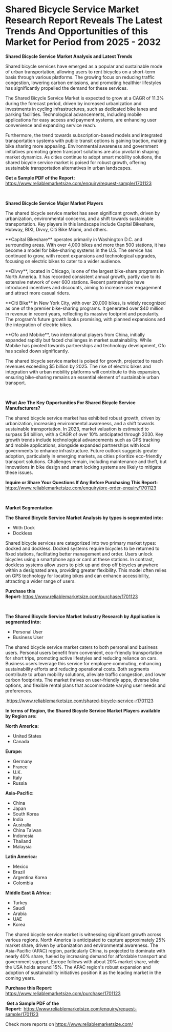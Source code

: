 <p><h1>Shared Bicycle Service Market Research Report Reveals The Latest Trends And Opportunities of this Market for Period from 2025 - 2032</h1></p><p><strong>Shared Bicycle Service Market Analysis and Latest Trends</strong></p>
<p><p>Shared bicycle services have emerged as a popular and sustainable mode of urban transportation, allowing users to rent bicycles on a short-term basis through various platforms. The growing focus on reducing traffic congestion, lowering carbon emissions, and promoting healthier lifestyles has significantly propelled the demand for these services. </p><p>The Shared Bicycle Service Market is expected to grow at a CAGR of 11.3% during the forecast period, driven by increased urbanization and investments in cycling infrastructures, such as dedicated bike lanes and parking facilities. Technological advancements, including mobile applications for easy access and payment systems, are enhancing user convenience and expanding service reach. </p><p>Furthermore, the trend towards subscription-based models and integrated transportation systems with public transit options is gaining traction, making bike sharing more appealing. Environmental awareness and government initiatives promoting green transport solutions are also pivotal in shaping market dynamics. As cities continue to adopt smart mobility solutions, the shared bicycle service market is poised for robust growth, offering sustainable transportation alternatives in urban landscapes.</p></p>
<p><strong>Get a Sample PDF of the Report:&nbsp;</strong> <a href="https://www.reliablemarketsize.com/enquiry/request-sample/1701123?utm_campaign=3550&utm_medium=2&utm_source=Github&utm_content=ia&utm_term=27032025&utm_id=shared-bicycle-service">https://www.reliablemarketsize.com/enquiry/request-sample/1701123</a></p>
<p>&nbsp;</p>
<p><strong>Shared Bicycle Service Major Market Players</strong></p>
<p><p>The shared bicycle service market has seen significant growth, driven by urbanization, environmental concerns, and a shift towards sustainable transportation. Key players in this landscape include Capital Bikeshare, Hubway, BIXI, Divvy, Citi Bike Miami, and others.</p><p>**Capital Bikeshare** operates primarily in Washington D.C. and surrounding areas. With over 4,000 bikes and more than 500 stations, it has become a model for bike-sharing systems in the U.S. The service has continued to grow, with recent expansions and technological upgrades, focusing on electric bikes to cater to a wider audience.</p><p>**Divvy**, located in Chicago, is one of the largest bike-share programs in North America. It has recorded consistent annual growth, partly due to its extensive network of over 600 stations. Recent partnerships have introduced incentives and discounts, aiming to increase user engagement and attract more casual riders.</p><p>**Citi Bike** in New York City, with over 20,000 bikes, is widely recognized as one of the premier bike-sharing programs. It generated over $40 million in revenue in recent years, reflecting its massive footprint and popularity. The program's future growth looks promising, with planned expansions and the integration of electric bikes.</p><p>**Ofo and Mobike**, two international players from China, initially expanded rapidly but faced challenges in market sustainability. While Mobike has pivoted towards partnerships and technology development, Ofo has scaled down significantly.</p><p>The shared bicycle service market is poised for growth, projected to reach revenues exceeding $5 billion by 2025. The rise of electric bikes and integration with urban mobility platforms will contribute to this expansion, ensuring bike-sharing remains an essential element of sustainable urban transport.</p></p>
<p>&nbsp;</p>
<p><strong>What Are The Key Opportunities For Shared Bicycle Service Manufacturers?</strong></p>
<p><p>The shared bicycle service market has exhibited robust growth, driven by urbanization, increasing environmental awareness, and a shift towards sustainable transportation. In 2023, market valuation is estimated to surpass $4 billion, with a CAGR of over 10% anticipated through 2030. Key growth trends include technological advancements such as GPS tracking and mobile applications, alongside expanded partnerships with local governments to enhance infrastructure. Future outlook suggests greater adoption, particularly in emerging markets, as cities prioritize eco-friendly transport solutions. Challenges remain, including maintenance and theft, but innovations in bike design and smart locking systems are likely to mitigate these issues.</p></p>
<p><strong>Inquire or Share Your Questions If Any Before Purchasing This Report:</strong> <a href="https://www.reliablemarketsize.com/enquiry/pre-order-enquiry/1701123?utm_campaign=3550&utm_medium=2&utm_source=Github&utm_content=ia&utm_term=27032025&utm_id=shared-bicycle-service">https://www.reliablemarketsize.com/enquiry/pre-order-enquiry/1701123</a></p>
<p>&nbsp;</p>
<p><strong>Market Segmentation</strong></p>
<p><strong>The Shared Bicycle Service Market Analysis by types is segmented into:</strong></p>
<p><ul><li>With Dock</li><li>Dockless</li></ul></p>
<p><p>Shared bicycle services are categorized into two primary market types: docked and dockless. Docked systems require bicycles to be returned to fixed stations, facilitating better management and order. Users unlock bicycles using a smartphone app or card at these stations. In contrast, dockless systems allow users to pick up and drop off bicycles anywhere within a designated area, providing greater flexibility. This model often relies on GPS technology for locating bikes and can enhance accessibility, attracting a wider range of users.</p></p>
<p><strong>Purchase this Report:&nbsp;</strong><a href="https://www.reliablemarketsize.com/purchase/1701123?utm_campaign=3550&utm_medium=2&utm_source=Github&utm_content=ia&utm_term=27032025&utm_id=shared-bicycle-service">https://www.reliablemarketsize.com/purchase/1701123</a></p>
<p>&nbsp;</p>
<p><strong>The Shared Bicycle Service Market Industry Research by Application is segmented into:</strong></p>
<p><ul><li>Personal User</li><li>Business User</li></ul></p>
<p><p>The shared bicycle service market caters to both personal and business users. Personal users benefit from convenient, eco-friendly transportation for short trips, promoting active lifestyles and reducing reliance on cars. Business users leverage this service for employee commuting, enhancing sustainability efforts and reducing operational costs. Both segments contribute to urban mobility solutions, alleviate traffic congestion, and lower carbon footprints. The market thrives on user-friendly apps, diverse bike options, and flexible rental plans that accommodate varying user needs and preferences.</p></p>
<p><a href="https://www.reliablemarketsize.com/shared-bicycle-service-r1701123?utm_campaign=3550&utm_medium=2&utm_source=Github&utm_content=ia&utm_term=27032025&utm_id=shared-bicycle-service">&nbsp;https://www.reliablemarketsize.com/shared-bicycle-service-r1701123</a></p>
<p><strong>In terms of Region, the Shared Bicycle Service Market Players available by Region are:</strong></p>
<p>
    <p> <strong> North America: </strong>
        <ul>
            <li>United States</li>
            <li>Canada</li>
        </ul>
        </p> 
    <p> <strong> Europe: </strong>
        <ul>
            <li>Germany</li>
            <li>France</li>
            <li>U.K.</li>
            <li>Italy</li>
            <li>Russia</li>
        </ul>
        </p> 
    <p> <strong> Asia-Pacific: </strong>
        <ul>
            <li>China</li>
            <li>Japan</li>
            <li>South Korea</li>
            <li>India</li>
            <li>Australia</li>
            <li>China Taiwan</li>
            <li>Indonesia</li>
            <li>Thailand</li>
            <li>Malaysia</li>
        </ul>
        </p> 
    <p> <strong> Latin America: </strong>
        <ul>
            <li>Mexico</li>
            <li>Brazil</li>
            <li>Argentina Korea</li>
            <li>Colombia</li>
        </ul>
        </p> 
    <p> <strong> Middle East & Africa: </strong>
        <ul>
            <li>Turkey</li>
            <li>Saudi</li>
            <li>Arabia</li>
            <li>UAE</li>
            <li>Korea</li>
        </ul>
    </p>
    </p>
<p><p>The shared bicycle service market is witnessing significant growth across various regions. North America is anticipated to capture approximately 25% market share, driven by urbanization and environmental awareness. The Asia-Pacific (APAC) region, particularly China, is projected to dominate with nearly 40% share, fueled by increasing demand for affordable transport and government support. Europe follows with about 20% market share, while the USA holds around 15%. The APAC region's robust expansion and adoption of sustainability initiatives position it as the leading market in the coming years.</p></p>
<p><strong>Purchase this Report: </strong><a href="https://www.reliablemarketsize.com/purchase/1701123?utm_campaign=3550&utm_medium=2&utm_source=Github&utm_content=ia&utm_term=27032025&utm_id=shared-bicycle-service">https://www.reliablemarketsize.com/purchase/1701123</a></p>
<p>&nbsp;<strong>Get a Sample PDF of the Report:&nbsp;&nbsp;</strong><a href="https://www.reliablemarketsize.com/enquiry/request-sample/1701123?utm_campaign=3550&utm_medium=2&utm_source=Github&utm_content=ia&utm_term=27032025&utm_id=shared-bicycle-service">https://www.reliablemarketsize.com/enquiry/request-sample/1701123</a></p>
<p><strong></strong></p>
<p>Check more reports on <a href="https://www.reliablemarketsize.com/?utm_campaign=3550&utm_medium=2&utm_source=Github&utm_content=ia&utm_term=27032025&utm_id=shared-bicycle-service">https://www.reliablemarketsize.com/</a></p>